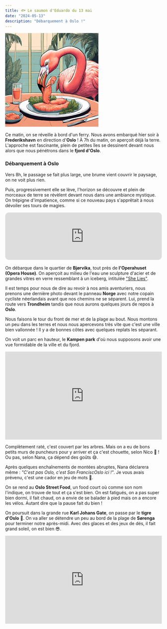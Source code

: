 ```yaml
---
title: 🐟 Le saumon d'Eduardo du 13 mai
date: "2024-05-13"
description: "Débarquement à Oslo !"
---
```


![Saumon d'Eduardo](../saumon_eduardo.png)

Ce matin, on se réveille à bord d'un ferry. Nous avons embarqué hier soir à **Frederikshavn** en direction d'**Oslo** ! À 7h du matin, on aperçoit déjà la terre. L'approche est fascinante, plein de petites îles se dessinent devant nous alors que nous pénétrons dans le **fjord d'Oslo**.

### Débarquement à Oslo
Vers 8h, le passage se fait plus large, une brume vient couvrir le paysage, on ne voit plus rien. 

Puis, progressivement elle se lève, l'horizon se découvre et plein de morceaux de terre se révèlent devant nous dans une ambiance mystique. On trépigne d'impatience, comme si ce nouveau pays s'apprêtait à nous dévoiler ses tours de magies.

<iframe style="border-radius:12px" src="https://open.spotify.com/embed/track/23khhseCLQqVMCIT1WMAns?utm_source=generator" width="100%" height="152" frameBorder="0" allow="autoplay; clipboard-write; encrypted-media; picture-in-picture" loading="lazy"></iframe>

On débarque dans le quartier de **Bjørvika**, tout près de **l'Operahuset (Opera House)**. On aperçoit au milieu de l'eau une sculpture d'acier et de grandes vitres en verre ressemblant à un iceberg, intitulée ["She Lies"](https://en.m.wikipedia.org/wiki/She_Lies).

Il est temps pour nous de dire au revoir à nos amis aventuriers, nous prenons une dernière photo devant le panneau **Norge** avec notre copain cycliste néerlandais avant que nos chemins ne se séparent. Lui, prend la route vers **Trondheim** tandis que nous aurons quelques jours de repos à **Oslo**.

Nous faisons le tour du front de mer et de la plage au bout. Nous montons un peu dans les terres et nous nous apercevons très vite que c'est une ville bien vallonnée ! Il y a de bonnes côtes avec quelques replats les séparant.

On voit un parc en hauteur, le **Kampen park** d'où nous supposons avoir une vue formidable de la ville et du fjord.

<div style="width: 100%; height: 0; position: relative; padding-bottom: 56%;"><iframe src="https://giphy.com/embed/q49YSnLzrvghiyKBAR" style="top: 0; left: 0; width: 100%; height: 100%; position: absolute; border: 0;" allowfullscreen scrolling="no" allow="encrypted-media;" class="giphy-embed"></iframe></div>

Complètement raté, c'est couvert par les arbres. Mais on a eu de bons petits murs de puncheurs pour y arriver et ça c'est chouette, selon Nico 💪 ! Ou pas, selon Nana, ça dépend des goûts 😅.

Après quelques enchaînements de montées abruptes, Nana déclarera même : *"C'est pas Oslo, c'est San FranciscOslo ici !"*. Je vous avais prévenu, c'est une cador en jeu de mots 🤭.

On se rend au **Oslo Street Food**, un food court où comme son nom l'indique, on trouve de tout et ça s'est bien. On est fatigués, on a pas super bien dormi, il fait chaud, on a envie de se balader à pied mais on a encore les vélos. Autant dire que la pause fait du bien !

On poursuit dans la grande rue **Karl Johans Gate**, on passe par le **tigre d'Oslo** 🐯. On va aller se détendre un peu au bord de la plage de **Sørenga** pour terminer notre après-midi. Avec des glaces et des jeux de dés, il fait grand soleil, on est bien 😎.

<div style="width: 100%; height: 0; position: relative; padding-bottom: 56%;"><iframe src="https://giphy.com/embed/A6aHBCFqlE0Rq" style="top: 0; left: 0; width: 100%; height: 100%; position: absolute; border: 0;" allowfullscreen scrolling="no" allow="encrypted-media;" class="giphy-embed"></iframe></div>